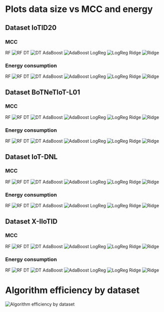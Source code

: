 # Plots data size vs MCC and energy
## Dataset IoTID20
### MCC
RF
![RF](png/plot%20dataset%20IoTID20%2C%20MCC%2C%20RF.png)
DT
![DT](png/plot%20dataset%20IoTID20%2C%20MCC%2C%20DT.png)
AdaBoost
![AdaBoost](png/plot%20dataset%20IoTID20%2C%20MCC%2C%20AdaBoost.png)
LogReg
![LogReg](png/plot%20dataset%20IoTID20%2C%20MCC%2C%20LogReg.png)
Ridge
![Ridge](png/plot%20dataset%20IoTID20%2C%20MCC%2C%20Ridge.png)
### Energy consumption
RF
![RF](png/plot%20dataset%20IoTID20%2C%20energy%20consumption%2C%20RF.png)
DT
![DT](png/plot%20dataset%20IoTID20%2C%20energy%20consumption%2C%20DT.png)
AdaBoost
![AdaBoost](png/plot%20dataset%20IoTID20%2C%20energy%20consumption%2C%20AdaBoost.png)
LogReg
![LogReg](png/plot%20dataset%20IoTID20%2C%20energy%20consumption%2C%20LogReg.png)
Ridge
![Ridge](png/plot%20dataset%20IoTID20%2C%20energy%20consumption%2C%20Ridge.png)
## Dataset BoTNeTIoT-L01
### MCC
RF
![RF](png/plot%20dataset%20BoTNeTIoT-L01%2C%20MCC%2C%20RF.png)
DT
![DT](png/plot%20dataset%20BoTNeTIoT-L01%2C%20MCC%2C%20DT.png)
AdaBoost
![AdaBoost](png/plot%20dataset%20BoTNeTIoT-L01%2C%20MCC%2C%20AdaBoost.png)
LogReg
![LogReg](png/plot%20dataset%20BoTNeTIoT-L01%2C%20MCC%2C%20LogReg.png)
Ridge
![Ridge](png/plot%20dataset%20BoTNeTIoT-L01%2C%20MCC%2C%20Ridge.png)
### Energy consumption
RF
![RF](png/plot%20dataset%20BoTNeTIoT-L01%2C%20energy%20consumption%2C%20RF.png)
DT
![DT](png/plot%20dataset%20BoTNeTIoT-L01%2C%20energy%20consumption%2C%20DT.png)
AdaBoost
![AdaBoost](png/plot%20dataset%20BoTNeTIoT-L01%2C%20energy%20consumption%2C%20AdaBoost.png)
LogReg
![LogReg](png/plot%20dataset%20BoTNeTIoT-L01%2C%20energy%20consumption%2C%20LogReg.png)
Ridge
![Ridge](png/plot%20dataset%20BoTNeTIoT-L01%2C%20energy%20consumption%2C%20Ridge.png)
## Dataset IoT-DNL
### MCC
RF
![RF](png/plot%20dataset%20IoT-DNL%2C%20MCC%2C%20RF.png)
DT
![DT](png/plot%20dataset%20IoT-DNL%2C%20MCC%2C%20DT.png)
AdaBoost
![AdaBoost](png/plot%20dataset%20IoT-DNL%2C%20MCC%2C%20AdaBoost.png)
LogReg
![LogReg](png/plot%20dataset%20IoT-DNL%2C%20MCC%2C%20LogReg.png)
Ridge
![Ridge](png/plot%20dataset%20IoT-DNL%2C%20MCC%2C%20Ridge.png)
### Energy consumption
RF
![RF](png/plot%20dataset%20IoT-DNL%2C%20energy%20consumption%2C%20RF.png)
DT
![DT](png/plot%20dataset%20IoT-DNL%2C%20energy%20consumption%2C%20DT.png)
AdaBoost
![AdaBoost](png/plot%20dataset%20IoT-DNL%2C%20energy%20consumption%2C%20AdaBoost.png)
LogReg
![LogReg](png/plot%20dataset%20IoT-DNL%2C%20energy%20consumption%2C%20LogReg.png)
Ridge
![Ridge](png/plot%20dataset%20IoT-DNL%2C%20energy%20consumption%2C%20Ridge.png)
## Dataset X-IIoTID
### MCC
RF
![RF](png/plot%20dataset%20X-IIoTID%2C%20MCC%2C%20RF.png)
DT
![DT](png/plot%20dataset%20X-IIoTID%2C%20MCC%2C%20DT.png)
AdaBoost
![AdaBoost](png/plot%20dataset%20X-IIoTID%2C%20MCC%2C%20AdaBoost.png)
LogReg
![LogReg](png/plot%20dataset%20X-IIoTID%2C%20MCC%2C%20LogReg.png)
Ridge
![Ridge](png/plot%20dataset%20X-IIoTID%2C%20MCC%2C%20Ridge.png)
### Energy consumption
RF
![RF](png/plot%20dataset%20X-IIoTID%2C%20energy%20consumption%2C%20RF.png)
DT
![DT](png/plot%20dataset%20X-IIoTID%2C%20energy%20consumption%2C%20DT.png)
AdaBoost
![AdaBoost](png/plot%20dataset%20X-IIoTID%2C%20energy%20consumption%2C%20AdaBoost.png)
LogReg
![LogReg](png/plot%20dataset%20X-IIoTID%2C%20energy%20consumption%2C%20LogReg.png)
Ridge
![Ridge](png/plot%20dataset%20X-IIoTID%2C%20energy%20consumption%2C%20Ridge.png)
# Algorithm efficiency by dataset
![Algorithm efficiency by dataset](png/plot%20algorithm%20efficiency.png)
